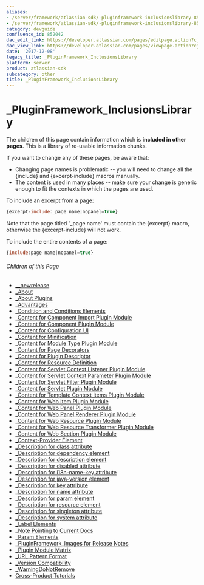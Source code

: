 ```yaml
---
aliases:
- /server/framework/atlassian-sdk/-pluginframework-inclusionslibrary-852042.html
- /server/framework/atlassian-sdk/-pluginframework-inclusionslibrary-852042.md
category: devguide
confluence_id: 852042
dac_edit_link: https://developer.atlassian.com/pages/editpage.action?cjm=wozere&pageId=852042
dac_view_link: https://developer.atlassian.com/pages/viewpage.action?cjm=wozere&pageId=852042
date: '2017-12-08'
legacy_title: _PluginFramework_InclusionsLibrary
platform: server
product: atlassian-sdk
subcategory: other
title: _PluginFramework_InclusionsLibrary
---
```

# \_PluginFramework\_InclusionsLibrary

The children of this page contain information which is **included in other pages**. This is a library of re-usable information chunks.

If you want to change any of these pages, be aware that:

-   Changing page names is problematic -- you will need to change all the {include} and {excerpt-include} macros manually.
-   The content is used in many places -- make sure your change is generic enough to fit the contexts in which the pages are used.

To include an excerpt from a page:

``` javascript
{excerpt-include:_page name|nopanel=true}
```

Note that the page titled '\_page name' must contain the {excerpt} macro, otherwise the {excerpt-include} will not work.

To include the entire contents of a page:

``` javascript
{include:page name|nopanel=true}
```

###### Children of this Page

-   [\_\_newrelease](/server/framework/atlassian-sdk/newrelease)
-   [\_About](/server/framework/atlassian-sdk/about)
-   [\_About Plugins](/server/framework/atlassian-sdk/about-plugins)
-   [\_Advantages](/server/framework/atlassian-sdk/advantages)
-   [\_Condition and Conditions Elements](/server/framework/atlassian-sdk/condition-and-conditions-elements)
-   [\_Content for Component Import Plugin Module](/server/framework/atlassian-sdk/content-for-component-import-plugin-module)
-   [\_Content for Component Plugin Module](/server/framework/atlassian-sdk/content-for-component-plugin-module)
-   [\_Content for Configuration UI](/server/framework/atlassian-sdk/content-for-configuration-ui)
-   [\_Content for Minification](/server/framework/atlassian-sdk/content-for-minification)
-   [\_Content for Module Type Plugin Module](/server/framework/atlassian-sdk/content-for-module-type-plugin-module)
-   [\_Content for Page Decorators](/server/framework/atlassian-sdk/content-for-page-decorators)
-   [\_Content for Plugin Descriptor](/server/framework/atlassian-sdk/content-for-plugin-descriptor)
-   [\_Content for Resource Definition](/server/framework/atlassian-sdk/content-for-resource-definition)
-   [\_Content for Servlet Context Listener Plugin Module](/server/framework/atlassian-sdk/content-for-servlet-context-listener-plugin-module)
-   [\_Content for Servlet Context Parameter Plugin Module](/server/framework/atlassian-sdk/content-for-servlet-context-parameter-plugin-module)
-   [\_Content for Servlet Filter Plugin Module](/server/framework/atlassian-sdk/content-for-servlet-filter-plugin-module)
-   [\_Content for Servlet Plugin Module](/server/framework/atlassian-sdk/content-for-servlet-plugin-module)
-   [\_Content for Template Context Items Plugin Module](/server/framework/atlassian-sdk/content-for-template-context-items-plugin-module)
-   [\_Content for Web Item Plugin Module](/server/framework/atlassian-sdk/content-for-web-item-plugin-module)
-   [\_Content for Web Panel Plugin Module](/server/framework/atlassian-sdk/content-for-web-panel-plugin-module)
-   [\_Content for Web Panel Renderer Plugin Module](/server/framework/atlassian-sdk/content-for-web-panel-renderer-plugin-module)
-   [\_Content for Web Resource Plugin Module](/server/framework/atlassian-sdk/content-for-web-resource-plugin-module)
-   [\_Content for Web Resource Transformer Plugin Module](/server/framework/atlassian-sdk/content-for-web-resource-transformer-plugin-module)
-   [\_Content for Web Section Plugin Module](/server/framework/atlassian-sdk/content-for-web-section-plugin-module)
-   [\_Context-Provider Element](/server/framework/atlassian-sdk/context-provider-element)
-   [\_Description for class attribute](/server/framework/atlassian-sdk/description-for-class-attribute)
-   [\_Description for dependency element](/server/framework/atlassian-sdk/description-for-dependency-element)
-   [\_Description for description element](/server/framework/atlassian-sdk/description-for-description-element)
-   [\_Description for disabled attribute](/server/framework/atlassian-sdk/description-for-disabled-attribute)
-   [\_Description for i18n-name-key attribute](/server/framework/atlassian-sdk/description-for-i18n-name-key-attribute)
-   [\_Description for java-version element](/server/framework/atlassian-sdk/description-for-java-version-element)
-   [\_Description for key attribute](/server/framework/atlassian-sdk/description-for-key-attribute)
-   [\_Description for name attribute](/server/framework/atlassian-sdk/description-for-name-attribute)
-   [\_Description for param element](/server/framework/atlassian-sdk/description-for-param-element)
-   [\_Description for resource element](/server/framework/atlassian-sdk/description-for-resource-element)
-   [\_Description for singleton attribute](/server/framework/atlassian-sdk/description-for-singleton-attribute)
-   [\_Description for system attribute](/server/framework/atlassian-sdk/description-for-system-attribute)
-   [\_Label Elements](/server/framework/atlassian-sdk/label-elements)
-   [\_Note Pointing to Current Docs](/server/framework/atlassian-sdk/note-pointing-to-current-docs)
-   [\_Param Elements](/server/framework/atlassian-sdk/param-elements)
-   [\_PluginFramework\_Images for Release Notes](/server/framework/atlassian-sdk/pluginframework-images-for-release-notes)
-   [\_Plugin Module Matrix](/server/framework/atlassian-sdk/plugin-module-matrix)
-   [\_URL Pattern Format](/server/framework/atlassian-sdk/url-pattern-format)
-   [\_Version Compatibility](/server/framework/atlassian-sdk/version-compatibility)
-   [\_WarningDoNotRemove](/server/framework/atlassian-sdk/warningdonotremove)
-   [Cross-Product Tutorials](/server/framework/atlassian-sdk/cross-product-tutorials)
































































